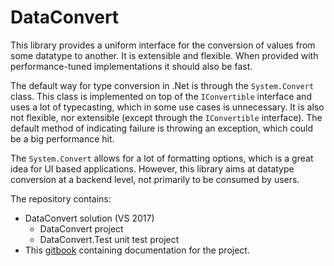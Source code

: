 # DataConvert

This library provides a uniform interface for the conversion of values from some datatype to another.
It is extensible and flexible. 
When provided with performance-tuned implementations it should also be fast. 

The default way for type conversion in .Net is through the `System.Convert` class. 
This class is implemented on top of the `IConvertible` interface and uses a lot of typecasting, which in some use cases is unnecessary. 
It is also not flexible, nor extensible (except through the `IConvertible` interface).
The default method of indicating failure is throwing an exception, which could be a big performance hit.

The `System.Convert` allows for a lot of formatting options, which is a great idea for UI based applications. 
However, this library aims at datatype conversion at a backend level, not primarily to be consumed by users.

The repository contains:
* DataConvert solution (VS 2017)
  * DataConvert project
  * DataConvert.Test unit test project
* This [gitbook](http://www.gitbook.com) containing documentation for the project.
